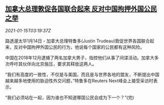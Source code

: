 <!--1610680994000-->
[加拿大总理敦促各国联合起来 反对中国拘押外国公民之举](https://cn.reuters.com/article/canada-trudeau-china-detainees-0115-idCNKBS29K0A2)
------

<div><i>2021-01-15T03:19:37Z</i></div><p>路透渥太华1月14日 - 加拿大总理特鲁多(Justin Trudeau)敦促世界各国联合起来，反对中国拘押外国公民的行为，他说每个国家的公民都有这种风险。</p><p>中国在2018年12月逮捕了两名加拿大男子，指控他们从事了间谍活动。加拿大多次呼吁其伙伴向北京施压，要求其释放这两人。</p><p>“我们有高度的一致性，不仅是与美国，而且是与世界各地的盟友，不断提出中国越来越多地使用的胁迫性外交问题，”特鲁多在Reuters Next峰会上接受采访时表示。</p><p>“我们必须站在一起，因为谁也不知道哪国公民会成为下一个？”(完)</p>
